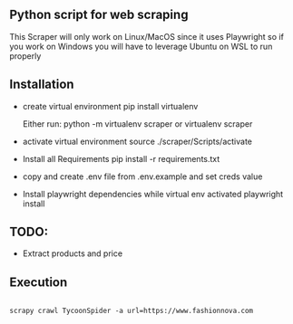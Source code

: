 ## Python script for web scraping
This Scraper will only work on Linux/MacOS since it uses Playwright so if you work on Windows you will have to leverage Ubuntu on WSL to run properly

## Installation

- create virtual environment
    pip install virtualenv

    Either run:
    python -m virtualenv scraper
    or
    virtualenv scraper

- activate virtual environment
    source ./scraper/Scripts/activate

- Install all Requirements
pip install -r requirements.txt

- copy and create .env file from .env.example and set creds value

- Install playwright dependencies while virtual env activated
playwright install


## TODO:
- Extract products and price


## Execution
```

scrapy crawl TycoonSpider -a url=https://www.fashionnova.com

```

